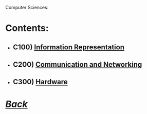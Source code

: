 Computer Sciences:
# Contents:
- ##  C100) [Information Representation](/CS/C100.md)
- ##  C200) [Communication and Networking](/CS/C200.md)
- ##  C300) [Hardware](/CS/C300.md)
  
# [*Back*](_Index.md)